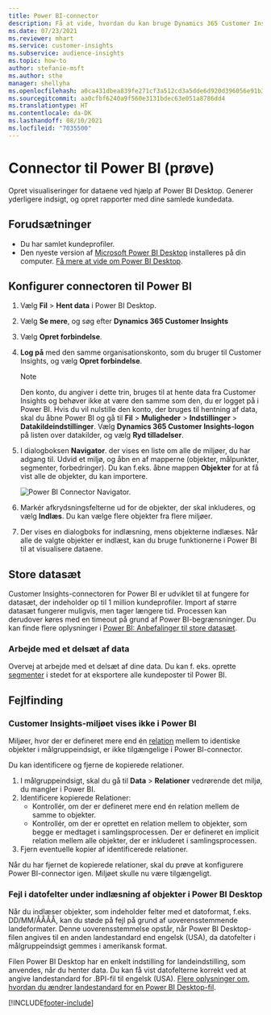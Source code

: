 ```yaml
---
title: Power BI-connector
description: Få at vide, hvordan du kan bruge Dynamics 365 Customer Insights-connectoren i Power BI.
ms.date: 07/23/2021
ms.reviewer: mhart
ms.service: customer-insights
ms.subservice: audience-insights
ms.topic: how-to
author: stefanie-msft
ms.author: sthe
manager: shellyha
ms.openlocfilehash: a0ca431dbea839fe271cf3a512cd3a5dde6d920d396056e91b33bcf7ed84272a
ms.sourcegitcommit: aa0cfbf6240a9f560e3131bdec63e051a8786dd4
ms.translationtype: HT
ms.contentlocale: da-DK
ms.lasthandoff: 08/10/2021
ms.locfileid: "7035500"
---
```

# <a name="connector-for-power-bi-preview"></a>Connector til Power BI (prøve)

Opret visualiseringer for dataene ved hjælp af Power BI Desktop. Generer yderligere indsigt, og opret rapporter med dine samlede kundedata.

## <a name="prerequisites"></a>Forudsætninger

- Du har samlet kundeprofiler.
- Den nyeste version af [Microsoft Power BI Desktop](https://powerbi.microsoft.com/desktop/) installeres på din computer. [Få mere at vide om Power BI Desktop](/power-bi/desktop-what-is-desktop).

## <a name="configure-the-connector-for-power-bi"></a>Konfigurer connectoren til Power BI

1. Vælg **Fil** > **Hent data** i Power BI Desktop.

1. Vælg **Se mere**, og søg efter **Dynamics 365 Customer Insights**

1. Vælg **Opret forbindelse**.

1. **Log på** med den samme organisationskonto, som du bruger til Customer Insights, og vælg **Opret forbindelse**.
   > [!NOTE]
   > Den konto, du angiver i dette trin, bruges til at hente data fra Customer Insights og behøver ikke at være den samme som den, du er logget på i Power BI. Hvis du vil nulstille den konto, der bruges til hentning af data, skal du åbne Power BI og gå til **Fil** > **Muligheder** > **Indstillinger** > **Datakildeindstillinger**. Vælg **Dynamics 365 Customer Insights-logon** på listen over datakilder, og vælg **Ryd tilladelser**.  

1. I dialogboksen **Navigator**. der vises en liste om alle de miljøer, du har adgang til. Udvid et miljø, og åbn en af mapperne (objekter, målpunkter, segmenter, forbedringer). Du kan f.eks. åbne mappen **Objekter** for at få vist alle de objekter, du kan importere.

   ![Power BI Connector Navigator.](media/power-bi-navigator.png "Power BI Connector Navigator")

1. Markér afkrydsningsfelterne ud for de objekter, der skal inkluderes, og vælg **Indlæs**. Du kan vælge flere objekter fra flere miljøer.

1. Der vises en dialogboks for indlæsning, mens objekterne indlæses. Når alle de valgte objekter er indlæst, kan du bruge funktionerne i Power BI til at visualisere dataene.

## <a name="large-data-sets"></a>Store datasæt

Customer Insights-connectoren for Power BI er udviklet til at fungere for datasæt, der indeholder op til 1 million kundeprofiler. Import af større datasæt fungerer muligvis, men tager længere tid. Processen kan derudover køres med en timeout på grund af Power BI-begrænsninger. Du kan finde flere oplysninger i [Power BI: Anbefalinger til store datasæt](/power-bi/admin/service-premium-what-is#large-datasets). 

### <a name="work-with-a-subset-of-data"></a>Arbejde med et delsæt af data

Overvej at arbejde med et delsæt af dine data. Du kan f. eks. oprette [segmenter](segments.md) i stedet for at eksportere alle kundeposter til Power BI.

## <a name="troubleshooting"></a>Fejlfinding

### <a name="customer-insights-environment-doesnt-show-in-power-bi"></a>Customer Insights-miljøet vises ikke i Power BI

Miljøer, hvor der er defineret mere end én [relation](relationships.md) mellem to identiske objekter i målgruppeindsigt, er ikke tilgængelige i Power BI-connector.

Du kan identificere og fjerne de kopierede relationer.

1. I målgruppeindsigt, skal du gå til **Data** > **Relationer** vedrørende det miljø, du mangler i Power BI.
2. Identificere kopierede Relationer:
   - Kontrollér, om der er defineret mere end én relation mellem de samme to objekter.
   - Kontrollér, om der er oprettet en relation mellem to objekter, som begge er medtaget i samlingsprocessen. Der er defineret en implicit relation mellem alle objekter, der er inkluderet i samlingsprocessen.
3. Fjern eventuelle kopier af identificerede relationer.

Når du har fjernet de kopierede relationer, skal du prøve at konfigurere Power BI-connector igen. Miljøet skulle nu være tilgængeligt.

### <a name="errors-on-date-fields-when-loading-entities-in-power-bi-desktop"></a>Fejl i datofelter under indlæsning af objekter i Power BI Desktop

Når du indlæser objekter, som indeholder felter med et datoformat, f.eks. DD/MM/ÅÅÅÅ, kan du støde på fejl på grund af uoverensstemmende landeformater. Denne uoverensstemmelse opstår, når Power BI Desktop-filen angives til en anden landestandard end engelsk (USA), da datofelter i målgruppeindsigt gemmes i amerikansk format.

Filen Power BI Desktop har en enkelt indstilling for landeindstilling, som anvendes, når du henter data. Du kan få vist datofelterne korrekt ved at angive landestandard for .BPI-fil til engelsk (USA). [Flere oplysninger om, hvordan du ændrer landestandard for en Power BI Desktop-fil](/power-bi/fundamentals/supported-languages-countries-regions.md#choose-the-locale-for-importing-data-into-power-bi-desktop).

[!INCLUDE[footer-include](../includes/footer-banner.md)]
